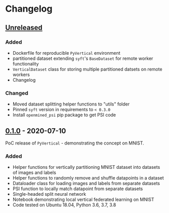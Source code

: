 # Changelog

## [Unreleased]

### Added

- Dockerfile for reproducible `PyVertical` environment
- partitioned dataset extending `syft`'s `BaseDataset` for remote worker functionality
- `VerticalDataset` class for storing multiple partitioned datsets on remote workers
- Changelog

### Changed

- Moved dataset splitting helper functions to "utils" folder
- Pinned `syft` version in requirements to `< 0.3.0`
- Install `openmined_psi` pip package to get PSI code


## [0.1.0] - 2020-07-10

PoC release of `PyVertical` -
demonstrating the concept on MNIST.

### Added
- Helper functions for vertically partitioning MNIST dataset into datasets of images and labels
- Helper functions to randomly remove and shuffle datapoints in a dataset
- Dataloader class for loading images and labels from separate datasets
- PSI function to locally match datapoint from separate datasets
- Single-headed split neural network
- Notebook demonstrating local vertical federated learning on MNIST
- Code tested on Ubuntu 18.04, Python 3.6, 3.7, 3.8


[Unreleased]: https://github.com/OpenMined/PyVertical/compare/v0.1.0...HEAD
[0.1.0]: https://github.com/OpenMined/PyVertical/releases/tag/v0.1.0
